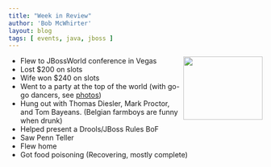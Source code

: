 ```yaml
---
title: "Week in Review"
author: 'Bob McWhirter'
layout: blog
tags: [ events, java, jboss ]
---
```

<img width="157" height="126" align="right" src="/blog/assets/166995238_378fc7b5e0_m.jpg"/>
<ul>
	<li>Flew to JBossWorld conference in Vegas</li>
	<li>Lost $200 on slots</li>
	<li>Wife won $240 on slots</li>
	<li>Went to a party at the top of the world (with go-go dancers, see <a href="http://www.flickr.com/photos/openxource_bob/sets/72157594165496794/">photos</a>)</li>
	<li>Hung out with Thomas Diesler, Mark Proctor, and Tom Bayeans. (Belgian farmboys are funny when drunk)</li>
	<li>Helped present a Drools/JBoss Rules BoF</li>
	<li>Saw Penn  Teller</li>
	<li>Flew home</li>
	<li>Got food poisoning (Recovering, mostly complete)</li>
</ul>
